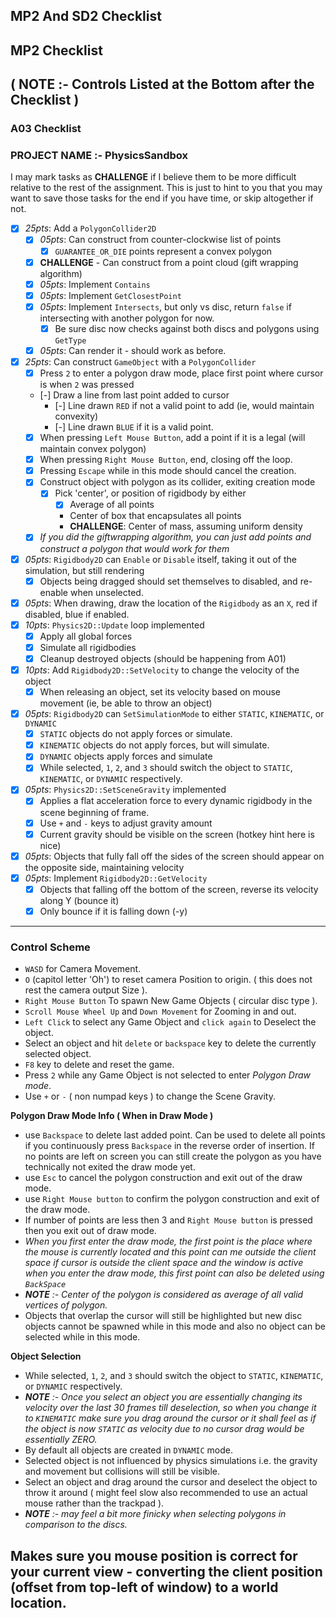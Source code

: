 MP2 And SD2 Checklist
------

## MP2 Checklist
**( NOTE :- Controls Listed at the Bottom after the Checklist )**
------

### A03 Checklist

### PROJECT NAME :- PhysicsSandbox

I may mark tasks as **CHALLENGE** if I believe them to be more difficult relative to the rest of the assignment.  This is just to hint to you that you may want to save those tasks for the end if you have time, or skip altogether if not.  

- [x] *25pts*: Add a `PolygonCollider2D`
    - [x] *05pts*: Can construct from counter-clockwise list of points
        - [x] `GUARANTEE_OR_DIE` points represent a convex polygon
    - [x] **CHALLENGE** - Can construct from a point cloud (gift wrapping algorithm)
    - [x] *05pts*: Implement `Contains`
    - [x] *05pts*: Implement `GetClosestPoint`
    - [x] *05pts*: Implement `Intersects`, but only vs disc, return `false` if intersecting with another polygon for now.
        - [x] Be sure disc now checks against both discs and polygons using `GetType`
    - [x] *05pts*: Can render it - should work as before.
- [x] *25pts*: Can construct `GameObject` with a `PolygonCollider`
    - [x] Press `2` to enter a polygon draw mode, place first point where cursor is when `2` was pressed
    - [-] Draw a line from last point added to cursor 
        - [-] Line drawn `RED` if not a valid point to add (ie, would maintain convexity)
        - [-] Line drawn `BLUE` if it is a valid point.
    - [x] When pressing `Left Mouse Button`, add a point if it is a legal (will maintain convex polygon)
    - [x] When pressing `Right Mouse Button`, end, closing off the loop.
    - [x] Pressing `Escape` while in this mode should cancel the creation.
    - [x] Construct object with polygon as its collider, exiting creation mode
        - [x] Pick 'center', or position of rigidbody by either
            -[x] Average of all points
            - Center of box that encapsulates all points
            - **CHALLENGE**: Center of mass, assuming uniform density
    - [x] *If you did the giftwrapping algorithm, you can just add points and construct a polygon that would work for them*
- [x] *05pts*: `Rigidbody2D` can `Enable` or `Disable` itself, taking it out of the simulation, but still rendering
    - [x] Objects being dragged should set themselves to disabled, and re-enable when unselected.
- [x] *05pts*: When drawing, draw the location of the `Rigidbody` as an `X`, red if disabled, blue if enabled.
- [x] *10pts*: `Physics2D::Update` loop implemented
    - [x] Apply all global forces
    - [x] Simulate all rigidbodies
    - [x] Cleanup destroyed objects (should be happening from A01)
- [x] *10pts*: Add `Rigidbody2D::SetVelocity` to change the velocity of the object
    - [x] When releasing an object, set its velocity based on mouse movement (ie, be able to throw an object)
- [x] *05pts*: `Rigidbody2D` can `SetSimulationMode` to either `STATIC`, `KINEMATIC`, or `DYNAMIC`
    - [x] `STATIC` objects do not apply forces or simulate.
    - [x] `KINEMATIC` objects do not apply forces, but will simulate.  
    - [x] `DYNAMIC` objects apply forces and simulate
    - [x] While selected, `1`, `2`, and `3` should switch the object to `STATIC`, `KINEMATIC`, or `DYNAMIC` respectively.
- [x] *05pts*: `Physics2D::SetSceneGravity` implemented
    - [x] Applies a flat acceleration force to every dynamic rigidbody in the scene beginning of frame.
    - [x] Use `+` and `-` keys to adjust gravity amount
    - [x] Current gravity should be visible on the screen (hotkey hint here is nice)
- [x] *05pts*: Objects that fully fall off the sides of the screen should appear on the opposite side, maintaining velocity
- [x] *05pts*: Implement `Rigidbody2D::GetVelocity`
    - [x] Objects that falling off the bottom of the screen, reverse its velocity along Y (bounce it)
    - [x] Only bounce if it is falling down (-y)

------

### Control Scheme

- `WASD` for Camera Movement.
- `O` (capitol letter 'Oh') to reset camera Position to origin. ( this does not rest the camera output Size ).
- `Right Mouse Button` To spawn New Game Objects ( circular disc type ).
- `Scroll Mouse Wheel Up` and `Down Movement` for Zooming in and out.
- `Left Click` to select any Game Object and `click again` to Deselect the object.
- Select an object and hit `delete` or `backspace` key to delete the currently selected object.
- `F8` key to delete and reset the game.
- Press `2` while any Game Object is not selected to enter *Polygon Draw mode*.
- Use `+` or `-` ( non numpad keys ) to change the Scene Gravity.

**Polygon Draw Mode Info ( When in Draw Mode )**
- use `Backspace` to delete last added point. Can be used to delete all points if you continuously press `Backspace` in the reverse order of insertion. If no points are left on screen you can still create the polygon as you have technically not exited the draw mode yet.
- use `Esc` to cancel the polygon construction and exit out of the draw mode.
- use `Right Mouse button` to confirm the polygon construction and exit of the draw mode.
- If number of points are less then 3 and `Right Mouse button` is pressed then you exit out of draw mode.
- *When you first enter the draw mode, the first point is the place where the mouse is currently located and this point can me outside the client space if cursor is outside the client space and the window is active when you enter the draw mode, this first point can also be deleted using `BackSpace`*
- *__NOTE__ :- Center of the polygon is considered as average of all valid vertices of polygon.*
- Objects that overlap the cursor will still be highlighted but new disc objects cannot be spawned while in this mode and also no object can be selected while in this mode.

**Object Selection**
-  While selected, `1`, `2`, and `3` should switch the object to `STATIC`, `KINEMATIC`, or `DYNAMIC` respectively.
- *__NOTE__ :- Once you select an object you are essentially changing its velocity over the last 30 frames till deselection, so when you change it to `KINEMATIC` make sure you drag around the cursor or it shall feel as if the object is now `STATIC` as velocity due to no cursor drag would be essentially ZERO.*
- By default all objects are created in `DYNAMIC` mode.
- Selected object is not influenced by physics simulations i.e. the gravity and movement but collisions will still be visible.
- Select an object and drag around the cursor and deselect the object to throw it around ( might feel slow also recommended to use an actual mouse rather than the trackpad ).
- *__NOTE__ :- may feel a bit more finicky when selecting polygons in comparison to the discs.*

Makes sure you mouse position is correct for your current view - converting the client position (offset from top-left of window) to a world location.
------
